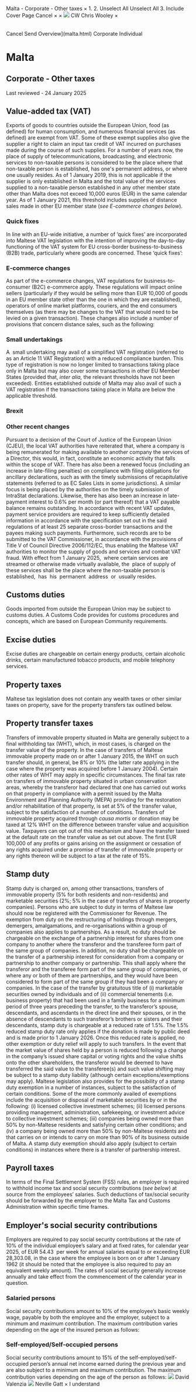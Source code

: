 Malta - Corporate - Other taxes
×
1.
2.
Unselect All
Unselect All
3.
Include Cover Page
Cancel
×
×
![](-/media/world-wide-tax-summaries/attachments/global---chris-wooley.ashx%3Frev=ac5e5f3223b34096b1afc2a6009c7320&revision=ac5e5f32-23b3-4096-b1af-c2a6009c7320&hash=859B7ADC84DC2CBEC9760E9E6EE7DE6D0A8BFCDF)
CW
Chris Wooley
×
######
Cancel
Send
Overview](malta.html)
Corporate
Individual
# Malta
## Corporate - Other taxes
Last reviewed - 24 January 2025
## Value-added tax (VAT)
Exports of goods to countries outside the European Union, food (as defined) for human consumption, and numerous financial services (as defined) are exempt from VAT. Some of these exempt supplies also give the supplier a right to claim an input tax credit of VAT incurred on purchases made during the course of such supplies.
For a number of years now, the place of supply of telecommunications, broadcasting, and electronic services to non-taxable persons is considered to be the place where that non-taxable person is established, has one's permanent address, or where one usually resides. As of 1 January 2019, this is not applicable if the supplier is only established in Malta and the total value of the services supplied to a non-taxable person established in any other member state other than Malta does not exceed 10,000 euros (EUR) in the same calendar year. As of 1 January 2021, this threshold includes supplies of distance sales made in other EU member state (*see* *E-commerce changes below*).
### Quick fixes
In line with an EU-wide initiative, a number of ‘quick fixes’ are incorporated into Maltese VAT legislation with the intention of improving the day-to-day functioning of the VAT system for EU cross-border business-to-business (B2B) trade, particularly where goods are concerned. These ‘quick fixes’:
### E-commerce changes
As part of the e-commerce changes, VAT regulations for business-to-consumer (B2C) e-commerce apply. These regulations will impact online sellers (particularly if they would be selling more than EUR 10,000 of goods in an EU member state other than the one in which they are established), operators of online market platforms, couriers, and the end consumers themselves (as there may be changes to the VAT that would need to be levied on a given transaction). These changes also include a number of provisions that concern distance sales, such as the following:
### Small undertakings
A  small undertaking may avail of a simplified VAT registration (referred to as an Article 11 VAT Registration) with a reduced compliance burden. This type of registration is now no longer limited to transactions taking place only in Malta but may also cover some transactions in other EU Member States (provided that, *inter alia,* the relevant thresholds have not been exceeded). Entities established outside of Malta may also avail of such a VAT registration if the transactions taking place in Malta are below the applicable threshold.
### Brexit
### Other recent changes
Pursuant to a decision of the Court of Justice of the European Union (CJEU), the local VAT authorities have reiterated that, where a company is being remunerated for making available to another company the services of a Director, this would, in fact, constitute an economic activity that falls within the scope of VAT.
There has also been a renewed focus (including an increase in late-filing penalties) on compliance with filing obligations for ancillary declarations, such as with the timely submissions of recapitulative statements (referred to as EC Sales Lists in some jurisdictions). A similar focus is being placed by the authorities on the timely submission of IntraStat declarations.
Likewise, there has also been an increase in late-payment interest to 0.6% per month (or part thereof) that a VAT payable balance remains outstanding.
In accordance with recent VAT updates, payment service providers are required to keep sufficiently detailed information in accordance with the specification set out in the said regulations of at least 25 separate cross-border transactions and the payees making such payments. Furthermore, such records are to be submitted to the VAT Commissioner, in accordance with the provisions of Title V of Council Directive 2006/112/EC, thus enabling the Maltese VAT authorities to monitor the supply of goods and services and combat VAT fraud.
With effect from 1 January 2025,  where certain services are streamed or otherwise made virtually available, the  place of supply of these services shall be the place where the non-taxable person is  established,  has  his  permanent  address  or  usually resides.
## Customs duties
Goods imported from outside the European Union may be subject to customs duties. A Customs Code provides for customs procedures and concepts, which are based on European Community requirements.
## Excise duties
Excise duties are chargeable on certain energy products, certain alcoholic drinks, certain manufactured tobacco products, and mobile telephony services.
## Property taxes
Maltese tax legislation does not contain any wealth taxes or other similar taxes on property, save for the property transfers tax outlined below.
## Property transfer taxes
Transfers of immovable property situated in Malta are generally subject to a final withholding tax (WHT), which, in most cases, is charged on the transfer value of the property. In the case of transfers of Maltese immovable property made on or after 1 January 2015, the WHT on such transfer should, in general, be 8% or 10% (the latter rate applying in the case where the property was acquired before 1 January 2004). Certain other rates of WHT may apply in specific circumstances.
The final tax rate on transfers of immovable property situated in urban conservation areas, whereby the transferor had declared that one has carried out works on that property in compliance with a permit issued by the Malta Environment and Planning Authority (MEPA) providing for the restoration and/or rehabilitation of that property, is set at 5% of the transfer value, subject to the satisfaction of a number of conditions.
Transfers of immovable property acquired through *causa mortis* or donation may be taxed at 12% WHT on the difference between transfer value and acquisition value. Taxpayers can opt out of this mechanism and have the transfer taxed at the default rate on the transfer value as set out above.
The first EUR 100,000 of any profits or gains arising on the assignment or cessation of any rights acquired under a promise of transfer of immovable property or any rights thereon will be subject to a tax at the rate of 15%.
## Stamp duty
Stamp duty is charged on, among other transactions, transfers of immovable property (5% for both residents and non-residents) and marketable securities (2%; 5% in the case of transfers of shares in property companies). Persons who are subject to duty in terms of Maltese law should now be registered with the Commissioner for Revenue.
The exemption from duty on the restructuring of holdings through mergers, demergers, amalgamations, and re-organisations within a group of companies also applies to partnerships. As a result, no duty should be chargeable on the exchange of a partnership interest for shares from one company to another where the transferor and the transferee form part of the same group of companies. In addition, no duty shall be chargeable on the transfer of a partnership interest for consideration from a company or partnership to another company or partnership. This shall apply where the transferor and the transferee form part of the same group of companies, or where any or both of them are partnerships, and they would have been considered to form part of the same group if they had been a company or companies.
In the case of the transfer by gratuitous title of (i) marketable securities owned by individuals and of (ii) commercial tenements (i.e. business property) that had been used in a family business for a minimum period of three years preceding the transfer, to the transferor’s spouse, descendants, and ascendants in the direct line and their spouses, or in the absence of descendants to such transferor’s brothers or sisters and their descendants, stamp duty is chargeable at a reduced rate of 1.5%. The 1.5% reduced stamp duty rate only applies if the donation is made by public deed and is made prior to 1 January 2026. Once this reduced rate is applied, no other exemption or duty relief will apply to such transfers.
In the event that the market value of shares held by a person is reduced following a change in the company’s issued share capital or voting rights and the value shifts onto the other shareholders, the transferor would be deemed to have transferred the said value to the transferee(s) and such value shifting may be subject to a stamp duty liability (although certain exceptions/exemptions may apply).
Maltese legislation also provides for the possibility of a stamp duty exemption in a number of instances, subject to the satisfaction of certain conditions. Some of the more commonly availed of exemptions include the acquisition or disposal of marketable securities by or in the following: (i) licensed collective investment schemes; (ii) licensed persons providing management, administration, safekeeping, or investment advice to collective investment schemes; (iii) companies being owned more than 50% by non-Maltese residents and satisfying certain other conditions; and (iv) a company being owned more than 50% by non-Maltese residents and that carries on or intends to carry on more than 90% of its business outside of Malta.
A stamp duty exemption should also apply (subject to certain conditions) in instances where there is a transfer of partnership interest.
## Payroll taxes
In terms of the Final Settlement System (FSS) rules, an employer is required to withhold income tax and social security contributions (*see below*) at source from the employees’ salaries. Such deductions of tax/social security should be forwarded by the employer to the Malta Tax and Customs Administration within specific time frames.
## Employer's social security contributions
Employers are required to pay social security contributions at the rate of 10% of the individual employee’s salary and at fixed rates, for calendar year 2025, of EUR 54.43  per week for annual salaries equal to or exceeding EUR 28,303.08, in the case where the employee is born on or after 1 January 1962 (it should be noted that the employee is also required to pay an equivalent weekly amount).
The rates of social security generally increase annually and take effect from the commencement of the calendar year in question.
### Salaried persons
Social security contributions amount to 10% of the employee’s basic weekly wage, payable by both the employee and the employer, subject to a minimum and maximum contribution. The maximum contribution varies depending on the age of the insured person as follows:
### Self-employed/Self-occupied persons
Social security contributions amount to 15% of the self-employed/self-occupied person’s annual net income earned during the previous year and are also subject to a minimum and maximum contribution. The maximum contribution varies depending on the age of the person as follows:
![](-/media/world-wide-tax-summaries/attachments/malta---david-valenzia.ashx%3Frev=4750060c0a7e42968fa6bdc97e0aa787&revision=4750060c-0a7e-4296-8fa6-bdc97e0aa787&hash=57E0FFF3D0FE993A82A550F4224C4790FE0FC0F4)
David Valenzia
![](-/media/world-wide-tax-summaries/attachments/malta---neville_gatt.ashx%3Frev=cd2ab426b3b14b2198ef8c5cfbcde5b3&revision=cd2ab426-b3b1-4b21-98ef-8c5cfbcde5b3&hash=5135E8700BD95F0EA0A81EF92B3B8196E4858F16)
Neville Gatt
×
I understand